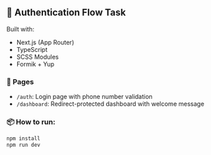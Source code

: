## 🔐 Authentication Flow Task

Built with:
- Next.js (App Router)
- TypeScript
- SCSS Modules
- Formik + Yup

### 📂 Pages
- `/auth`: Login page with phone number validation
- `/dashboard`: Redirect-protected dashboard with welcome message

### 📦 How to run:
```bash
npm install
npm run dev
